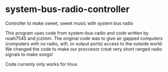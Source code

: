 # system-bus-radio-controller
Controller to make sweet, sweet music with system bus radio

This program uses code from system-bus-radio and code written by noah7545 and jczimm. The original code was to give air gapped computers (computers with no radio, wifi, or output ports) access to the outside world. We changed the code to make our proccesor creat very short ranged radio signals to make songs!

Code currenly only works for linux.
